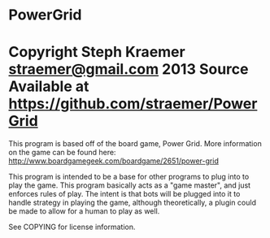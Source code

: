 PowerGrid
=========
Copyright Steph Kraemer <straemer@gmail.com> 2013
Source Available at https://github.com/straemer/PowerGrid
=========
This program is based off of the board game, Power Grid. More information on the game can be found here: http://www.boardgamegeek.com/boardgame/2651/power-grid

This program is intended to be a base for other programs to plug into to play the game. This program basically acts as a "game master", and just enforces rules of play. The intent is that bots will be plugged into it to handle strategy in playing the game, although theoretically, a plugin could be made to allow for a human to play as well.

See COPYING for license information.
